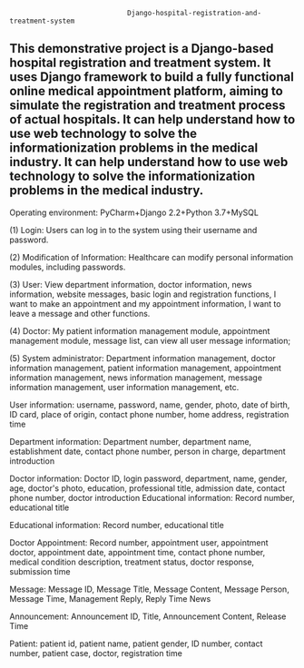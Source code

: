                                  Django-hospital-registration-and-treatment-system
This demonstrative project is a Django-based hospital registration and treatment system. It uses Django framework to build a fully functional online medical appointment platform, 
aiming to simulate the registration and treatment process of actual hospitals. It can help understand how to use web technology to solve the informationization problems in the medical industry. 
It can help understand how to use web technology to solve the informationization problems in the medical industry.
---------------------------------------------------------------------------------------------------------------------------------------------------------------------------------------------------------------------------
Operating environment: PyCharm+Django 2.2+Python 3.7+MySQL

(1) Login: Users can log in to the system using their username and password. 

(2) Modification of Information: Healthcare can modify personal information modules, including passwords. 

(3) User: View department information, doctor information, news information, website messages, basic login and registration functions, I want to make an appointment and my appointment information, I want to leave a message and other functions. 

(4) Doctor: My patient information management module, appointment management module, message list, can view all user message information; 

(5) System administrator: Department information management, doctor information management, patient information management, appointment information management, news information management, message information management, user information management, etc. 

   User information: username, password, name, gender, photo, date of birth, ID card, place of origin, contact phone number, home address, registration time
   
   Department information: Department number, department name, establishment date, contact phone number, person in charge, department introduction 
   
   Doctor information: Doctor ID, login password, department, name, gender, age, doctor's photo, education, professional title, admission date, contact phone number, doctor introduction Educational information: Record number, educational title
   
   Educational information: Record number, educational title
   

   Doctor Appointment: Record number, appointment user, appointment doctor, appointment date, appointment time, contact phone number, medical condition description, treatment status, doctor response, submission time

   
   Message: Message ID, Message Title, Message Content, Message Person, Message Time, Management Reply, Reply Time News 

  
  Announcement: Announcement ID, Title, Announcement Content, Release Time

  
  Patient: patient id, patient name, patient gender, ID number, contact number, patient case, doctor, registration time
